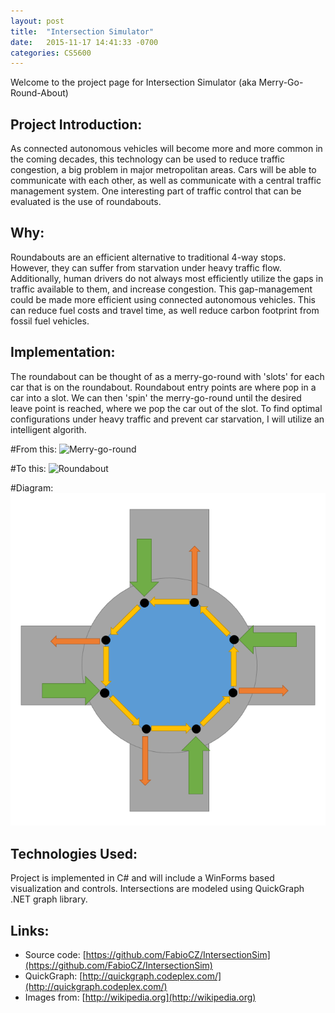 ```yaml
---
layout: post
title:  "Intersection Simulator"
date:   2015-11-17 14:41:33 -0700
categories: CS5600
---
```



Welcome to the project page for Intersection Simulator (aka Merry-Go-Round-About)

## Project Introduction:

As connected autonomous vehicles will become more and more common in the coming decades, this technology can be used to reduce traffic congestion, a big problem in major metropolitan areas.  Cars will be able to communicate with each other, as well as communicate with a central traffic management system. One interesting part of traffic control that can be evaluated is the use of roundabouts.

## Why:
Roundabouts are an efficient alternative to traditional 4-way stops. However, they can suffer from starvation under heavy traffic flow. Additionally, human drivers do not always most efficiently utilize the gaps in traffic available to them, and increase congestion. This gap-management could be made more efficient using connected autonomous vehicles. This can reduce fuel costs and travel time, as well reduce carbon footprint from fossil fuel vehicles.


## Implementation:
The roundabout can be thought of as a merry-go-round with 'slots' for each car that is on the roundabout. Roundabout entry points are where pop in a car into a slot. We can then 'spin' the merry-go-round until the desired leave point is reached, where we pop the car out of the slot. To find optimal configurations under heavy traffic and prevent car starvation, I will utilize an intelligent algorith.

#From this:
![Merry-go-round](https://upload.wikimedia.org/wikipedia/commons/d/d8/Man%C3%A8geLR1.jpg)

#To this:
![Roundabout](https://upload.wikimedia.org/wikipedia/commons/d/d4/LUMC-rotonde.JPG)

#Diagram:
![Diagram](roundaboutdiagram.PNG)

## Technologies Used:
Project is implemented in C# and will include a WinForms based visualization and controls. Intersections are modeled using QuickGraph .NET graph library.

## Links:
* Source code: [https://github.com/FabioCZ/IntersectionSim](https://github.com/FabioCZ/IntersectionSim)
* QuickGraph: [http://quickgraph.codeplex.com/](http://quickgraph.codeplex.com/)
* Images from: [http://wikipedia.org](http://wikipedia.org)